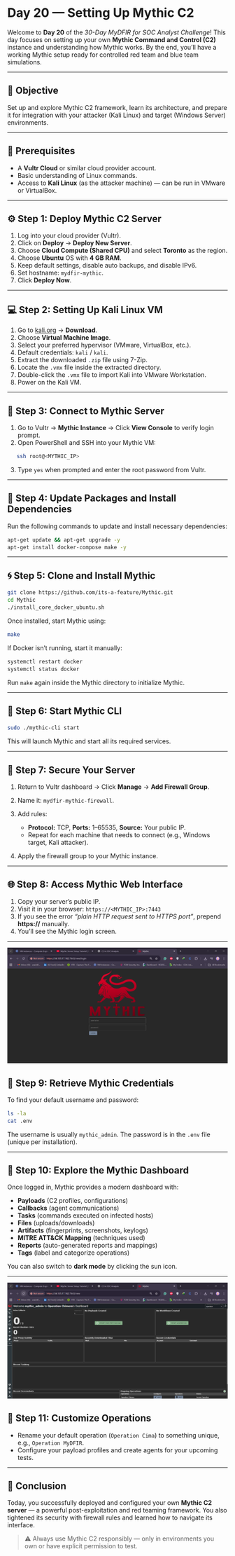 # Day 20 — Setting Up Mythic C2

Welcome to **Day 20** of the *30-Day MyDFIR for SOC Analyst Challenge*! This day focuses on setting up your own **Mythic Command and Control (C2)** instance and understanding how Mythic works. By the end, you’ll have a working Mythic setup ready for controlled red team and blue team simulations.

---

## 🧠 Objective
Set up and explore Mythic C2 framework, learn its architecture, and prepare it for integration with your attacker (Kali Linux) and target (Windows Server) environments.

---

## 🧰 Prerequisites
- A **Vultr Cloud** or similar cloud provider account.
- Basic understanding of Linux commands.
- Access to **Kali Linux** (as the attacker machine) — can be run in VMware or VirtualBox.

---

## ⚙️ Step 1: Deploy Mythic C2 Server
1. Log into your cloud provider (Vultr).
2. Click on **Deploy** → **Deploy New Server**.
3. Choose **Cloud Compute (Shared CPU)** and select **Toronto** as the region.
4. Choose **Ubuntu** OS with **4 GB RAM**.
5. Keep default settings, disable auto backups, and disable IPv6.
6. Set hostname: `mydfir-mythic`.
7. Click **Deploy Now**.

---

## 💻 Step 2: Setting Up Kali Linux VM
1. Go to [kali.org](https://www.kali.org) → **Download**.
2. Choose **Virtual Machine Image**.
3. Select your preferred hypervisor (VMware, VirtualBox, etc.).
4. Default credentials: `kali` / `kali`.
5. Extract the downloaded `.zip` file using 7-Zip.
6. Locate the `.vmx` file inside the extracted directory.
7. Double-click the `.vmx` file to import Kali into VMware Workstation.
8. Power on the Kali VM.

---

## 🔐 Step 3: Connect to Mythic Server
1. Go to Vultr → **Mythic Instance** → Click **View Console** to verify login prompt.
2. Open PowerShell and SSH into your Mythic VM:
```bash
   ssh root@<MYTHIC_IP>
```

3. Type `yes` when prompted and enter the root password from Vultr.

---

## 🧩 Step 4: Update Packages and Install Dependencies

Run the following commands to update and install necessary dependencies:

```bash
apt-get update && apt-get upgrade -y
apt-get install docker-compose make -y
```

---

## 🌀 Step 5: Clone and Install Mythic

```bash
git clone https://github.com/its-a-feature/Mythic.git
cd Mythic
./install_core_docker_ubuntu.sh
```

Once installed, start Mythic using:

```bash
make
```

If Docker isn’t running, start it manually:

```bash
systemctl restart docker
systemctl status docker
```

Run `make` again inside the Mythic directory to initialize Mythic.

---

## 🧠 Step 6: Start Mythic CLI

```bash
sudo ./mythic-cli start
```

This will launch Mythic and start all its required services.

---

## 🧱 Step 7: Secure Your Server

1. Return to Vultr dashboard → Click **Manage** → **Add Firewall Group**.
2. Name it: `mydfir-mythic-firewall`.
3. Add rules:

   * **Protocol:** TCP, **Ports:** 1–65535, **Source:** Your public IP.
   * Repeat for each machine that needs to connect (e.g., Windows target, Kali attacker).
4. Apply the firewall group to your Mythic instance.

---

## 🌐 Step 8: Access Mythic Web Interface

1. Copy your server’s public IP.
2. Visit it in your browser: `https://<MYTHIC_IP>:7443`
3. If you see the error *“plain HTTP request sent to HTTPS port”*, prepend **https://** manually.
4. You’ll see the Mythic login screen.

---
![Mythic](../images/20-mythic.png)

## 🔑 Step 9: Retrieve Mythic Credentials

To find your default username and password:

```bash
ls -la
cat .env
```

The username is usually `mythic_admin`. The password is in the `.env` file (unique per installation).

---

## 🧭 Step 10: Explore the Mythic Dashboard

Once logged in, Mythic provides a modern dashboard with:

* **Payloads** (C2 profiles, configurations)
* **Callbacks** (agent communications)
* **Tasks** (commands executed on infected hosts)
* **Files** (uploads/downloads)
* **Artifacts** (fingerprints, screenshots, keylogs)
* **MITRE ATT&CK Mapping** (techniques used)
* **Reports** (auto-generated reports and mappings)
* **Tags** (label and categorize operations)

You can also switch to **dark mode** by clicking the sun icon.

---

![Mythic](../images/20-mythic-dashboard.png)

## 🚀 Step 11: Customize Operations

* Rename your default operation (`Operation Cima`) to something unique, e.g., `Operation MyDFIR`.
* Configure your payload profiles and create agents for your upcoming tests.

---

## 🧩 Conclusion

Today, you successfully deployed and configured your own **Mythic C2 server** — a powerful post-exploitation and red teaming framework. You also tightened its security with firewall rules and learned how to navigate its interface.

> ⚠️ Always use Mythic C2 responsibly — only in environments you own or have explicit permission to test.

```
